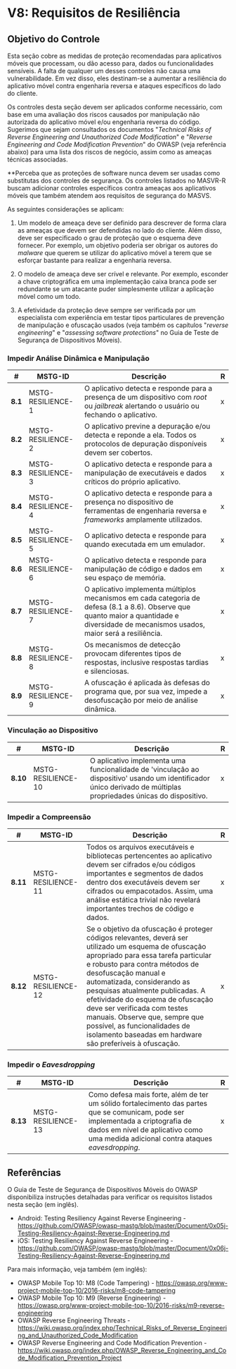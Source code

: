 # V8: Requisitos de Resiliência

## Objetivo do Controle

Esta seção cobre as medidas de proteção recomendadas para aplicativos móveis que processam, ou dão acesso para, dados ou funcionalidades sensíveis. A falta de qualquer um desses controles não causa uma vulnerabilidade. Em vez disso, eles destinam-se a aumentar a resiliência do aplicativo móvel contra engenharia reversa e ataques específicos do lado do cliente.

Os controles desta seção devem ser aplicados conforme necessário, com base em uma avaliação dos riscos causados por manipulação não autorizada do aplicativo móvel e/ou engenharia reversa do código. Sugerimos que sejam consultados os documentos "_Technical Risks of Reverse Engineering and Unauthorized Code Modification_" e "_Reverse Engineering and Code Modification Prevention_" do OWASP (veja referência abaixo) para uma lista dos riscos de negócio, assim como as ameaças técnicas associadas.

**Perceba que as proteções de software nunca devem ser usadas como substitutas dos controles de segurança. Os controles listados no MASVR-R buscam adicionar controles específicos contra ameaças aos aplicativos móveis que também atendem aos requisitos de segurança do MASVS.

As seguintes considerações se aplicam:

1. Um modelo de ameaça deve ser definido para descrever de forma clara as ameaças que devem ser defendidas no lado do cliente. Além disso, deve ser especificado o grau de proteção que o esquema deve fornecer. Por exemplo, um objetivo poderia ser obrigar os autores do _malware_ que querem se utilizar do aplicativo móvel a terem que se esforçar bastante para realizar a engenharia reversa.

2. O modelo de ameaça deve ser crível e relevante. Por exemplo, esconder a chave criptográfica em uma implementação caixa branca pode ser redundante se um atacante puder simplesmente utilizar a aplicação móvel como um todo.

3. A efetividade da proteção deve sempre ser verificada por um especialista com experiência em testar tipos particulares de prevenção de manipulação e ofuscação usados (veja também os capítulos "_reverse engineering_" e "_assessing software protections_" no Guia de Teste de Segurança de Dispositivos Móveis).

<!-- \pagebreak -->

### Impedir Análise Dinâmica e Manipulação

| # | MSTG-ID | Descrição | R |
| -- | ----------- | ---------------------- | - |
| **8.1** | MSTG-RESILIENCE-1 | O aplicativo detecta e responde para a presença de um dispositivo com _root_ ou _jailbreak_ alertando o usuário ou fechando o aplicativo. | x |
| **8.2** | MSTG-RESILIENCE-2 | O aplicativo previne a depuração e/ou detecta e reponde a ela. Todos os protocolos de depuração disponíveis devem ser cobertos. | x |
| **8.3** | MSTG-RESILIENCE-3 | O aplicativo detecta e responde para a manipulação de executáveis e dados críticos do próprio aplicativo. | x |
| **8.4** | MSTG-RESILIENCE-4 | O aplicativo detecta e responde para a presença no dispositivo de ferramentas de engenharia reversa e _frameworks_ amplamente utilizados. | x |
| **8.5** | MSTG-RESILIENCE-5 | O aplicativo detecta e responde para quando executada em um emulador.  | x |
| **8.6** | MSTG-RESILIENCE-6 | O aplicativo detecta e responde para manipulação de código e dados em seu espaço de memória. | x |
| **8.7** | MSTG-RESILIENCE-7 | O aplicativo implementa múltiplos mecanismos em cada categoria de defesa (8.1 a 8.6). Observe que quanto maior a quantidade e diversidade de mecanismos usados, maior será a resiliência. | x |
| **8.8** | MSTG-RESILIENCE-8 | Os mecanismos de detecção provocam diferentes tipos de respostas, inclusive respostas tardias e silenciosas. | x |
| **8.9** | MSTG-RESILIENCE-9 | A ofuscação é aplicada às defesas do programa que, por sua vez, impede a desofuscação por meio de análise dinâmica. | x |

### Vinculação ao Dispositivo

| # | MSTG-ID | Descrição | R |
| -- | ----------- | ---------------------- | - |
| **8.10** | MSTG-RESILIENCE-10 | O aplicativo implementa uma funcionalidade de 'vinculação ao dispositivo' usando um identificador único derivado de múltiplas propriedades únicas do dispositivo. | x |

<!-- \pagebreak -->

### Impedir a Compreensão

| # | MSTG-ID | Descrição | R |
| -- | ----------- | ---------------------- | - |
| **8.11** | MSTG-RESILIENCE-11 | Todos os arquivos executáveis e bibliotecas pertencentes ao aplicativo devem ser cifrados e/ou códigos importantes e segmentos de dados dentro dos executáveis devem ser cifrados ou empacotados. Assim, uma análise estática trivial não revelará importantes trechos de código e dados. | x |
| **8.12** | MSTG-RESILIENCE-12 | Se o objetivo da ofuscação é proteger códigos relevantes, deverá ser utilizado um esquema de ofuscação apropriado para essa tarefa particular e robusto para contra métodos de desofuscação manual e automatizada, considerando as pesquisas atualmente publicadas. A efetividade do esquema de ofuscação deve ser verificada com testes manuais. Observe que, sempre que possível, as funcionalidades de isolamento baseadas em hardware são preferíveis à ofuscação. | x |

### Impedir o _Eavesdropping_

| # | MSTG-ID | Descrição | R |
| -- | ----------- | ---------------------- | - |
| **8.13** | MSTG-RESILIENCE-13 | Como defesa mais forte, além de ter um sólido fortalecimento das partes que se comunicam, pode ser implementada a criptografia de dados em nível de aplicativo como uma medida adicional contra ataques _eavesdropping_. | x |

<!-- \pagebreak -->

## Referências

O Guia de Teste de Segurança de Dispositivos Móveis do OWASP disponibiliza instruções detalhadas para verificar os requisitos listados nesta seção (em inglês).

- Android: Testing Resiliency Against Reverse Engineering - <https://github.com/OWASP/owasp-mastg/blob/master/Document/0x05j-Testing-Resiliency-Against-Reverse-Engineering.md>
- iOS: Testing Resiliency Against Reverse Engineering - <https://github.com/OWASP/owasp-mastg/blob/master/Document/0x06j-Testing-Resiliency-Against-Reverse-Engineering.md>

Para mais informação, veja também (em inglês):

- OWASP Mobile Top 10: M8 (Code Tampering) - <https://owasp.org/www-project-mobile-top-10/2016-risks/m8-code-tampering>
- OWASP Mobile Top 10: M9 (Reverse Engineering) - <https://owasp.org/www-project-mobile-top-10/2016-risks/m9-reverse-engineering>
- OWASP Reverse Engineering Threats - <https://wiki.owasp.org/index.php/Technical_Risks_of_Reverse_Engineering_and_Unauthorized_Code_Modification>
- OWASP Reverse Engineering and Code Modification Prevention - <https://wiki.owasp.org/index.php/OWASP_Reverse_Engineering_and_Code_Modification_Prevention_Project>
